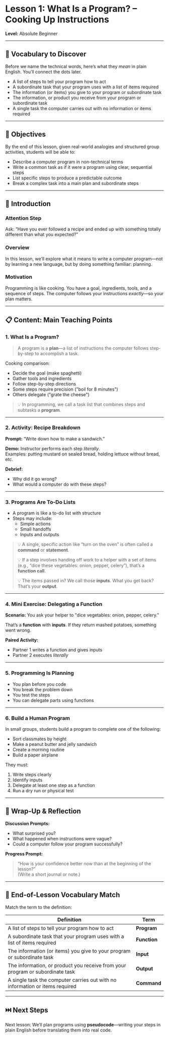 # Lesson 1: What Is a Program? – Cooking Up Instructions

**Level:** Absolute Beginner

---

## 📘 Vocabulary to Discover

Before we name the technical words, here’s what they *mean* in plain English. You’ll connect the dots later.

- A list of steps to tell your program how to act  
- A subordinate task that your program uses with a list of items required  
- The information (or items) you give to your program or subordinate task  
- The information, or product you receive from your program or subordinate task  
- A single task the computer carries out with no information or items required  

---

## 🎯 Objectives

By the end of this lesson, given real-world analogies and structured group activities, students will be able to:

- Describe a computer program in non-technical terms  
- Write a common task as if it were a program using clear, sequential steps  
- List specific steps to produce a predictable outcome  
- Break a complex task into a main plan and subordinate steps  

---

## 🧠 Introduction

### Attention Step  
Ask: “Have you ever followed a recipe and ended up with something totally different than what you expected?”

### Overview  
In this lesson, we’ll explore what it means to write a computer program—not by learning a new language, but by doing something familiar: planning.

### Motivation  
Programming is like cooking. You have a goal, ingredients, tools, and a sequence of steps. The computer follows your instructions *exactly*—so your plan matters.

---

## 📋 Content: Main Teaching Points

### 1. What Is a Program?

> A program is a **plan**—a list of instructions the computer follows step-by-step to accomplish a task.

Cooking comparison:
- Decide the goal (make spaghetti)
- Gather tools and ingredients
- Follow step-by-step directions
- Some steps require precision ("boil for 8 minutes")
- Others delegate ("grate the cheese")

> 💡 In programming, we call a task list that combines steps and subtasks a **program**.

---

### 2. Activity: Recipe Breakdown

**Prompt:** “Write down how to make a sandwich.”

**Demo:** Instructor performs each step *literally*.  
Examples: putting mustard on sealed bread, holding lettuce without bread, etc.

**Debrief:**  
- Why did it go wrong?  
- What would a computer do with these steps?

---

### 3. Programs Are To-Do Lists

- A program is like a to-do list with structure  
- Steps may include:
  - Simple actions
  - Small handoffs
  - Inputs and outputs

> 💡 A single, specific action like “turn on the oven” is often called a **command** or **statement**.  
>  
> 💡 If a step involves handing off work to a helper with a set of items (e.g., “dice these vegetables: onion, pepper, celery”), that’s a **function call**.  
>  
> 💡 The items passed in? We call those **inputs**. What you get back? That’s your **output**.

---

### 4. Mini Exercise: Delegating a Function

**Scenario:** You ask your helper to "dice vegetables: onion, pepper, celery."

That’s a **function** with **inputs**. If they return mashed potatoes, something went wrong.

**Paired Activity:**  
- Partner 1 writes a function and gives inputs  
- Partner 2 executes *literally*

---

### 5. Programming Is Planning

- You plan before you code  
- You break the problem down  
- You test the steps  
- You can delegate parts using functions  

---

### 6. Build a Human Program

In small groups, students build a program to complete one of the following:
- Sort classmates by height  
- Make a peanut butter and jelly sandwich  
- Create a morning routine  
- Build a paper airplane  

They must:
1. Write steps clearly  
2. Identify inputs  
3. Delegate at least one step as a function  
4. Run a dry run or physical test  

---

## 🔁 Wrap-Up & Reflection

**Discussion Prompts:**  
- What surprised you?  
- What happened when instructions were vague?  
- Could a computer follow your program successfully?

**Progress Prompt:**  
> “How is your confidence better now than at the beginning of the lesson?”  
(Write a short journal or note.)

---

## 🧩 End-of-Lesson Vocabulary Match

Match the term to the definition:

| Definition | Term |
|------------|------|
| A list of steps to tell your program how to act | **Program** |
| A subordinate task that your program uses with a list of items required | **Function** |
| The information (or items) you give to your program or subordinate task | **Input** |
| The information, or product you receive from your program or subordinate task | **Output** |
| A single task the computer carries out with no information or items required | **Command** |

---

## ⏭️ Next Steps

Next lesson: We’ll plan programs using **pseudocode**—writing your steps in plain English before translating them into real code.
